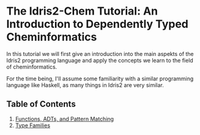 # The Idris2-Chem Tutorial: An Introduction to Dependently Typed Cheminformatics

In this tutorial we will first give an introduction into the
main aspekts of the Idris2 programming language and apply
the concepts we learn to the field of cheminformatics.

For the time being, I'll assume some familiarity with a similar
programming language like Haskell, as many things in Idris2
are very similar.

## Table of Contents

1. [Functions, ADTs, and Pattern Matching](Tut1.md)
2. [Type Families](Tut2.md)
